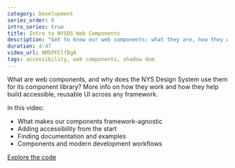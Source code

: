 ```yaml
---
category: Development
series_order: 8
intro_series: true
title: Intro to NYSDS Web Components
description: "Get to know our web components: what they are, how they work, and why they're built to work in any framework."
duration: 4:47
video_url: NM5PFClfBgA
tags: accessibility, web components, shadow dom
---
```

What are web components, and why does the NYS Design System use them for its component library? More info on how they work and how they help build accessible, reusable UI across any framework.

In this video:
- What makes our components framework-agnostic
- Adding accessibility from the start
- Finding documentation and examples
- Components and modern development workflows

[Explore the code](https://github.com/its-hcd/nysds)

